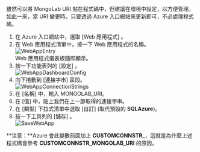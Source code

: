 雖然可以將 MongoLab URI 貼在程式碼中，但建議在環境中設定，以方便管理。 如此一來，當 URI 變更時，只要透過 Azure 入口網站來更新即可，不必處理程式碼。

1. 在 Azure 入口網站中，選取 [Web 應用程式] 。
2. 在 Web 應用程式清單中，按一下 Web 應用程式的名稱。  
   ![WebAppEntry][entry-website]  
   Web 應用程式儀表板隨即顯示。
3. 按一下功能表列的 [設定]  。  
   ![WebAppDashboardConfig][focus-mongolab-websitedashboard-config]
4. 向下捲動到 [連接字串] 區段。  
   ![WebAppConnectionStrings][focus-mongolab-websiteconnectionstring]
5. 在 [名稱] 中，輸入 MONGOLAB_URI。
6. 在 [值] 中，貼上我們在上一節取得的連接字串。
7. 在 [類型] 下拉式清單中選取 [自訂] (取代預設的 **SQLAzure**)。
8. 按一下工具列的 [儲存]  。  
   ![SaveWebApp][button-website-save]

**注意：**Azure 會此變數前面加上 **CUSTOMCONNSTR\_**，這就是為什麼上述程式碼會參考 **CUSTOMCONNSTR\_MONGOLAB_URI** 的原因。

[entry-website]: ./media/howto-save-connectioninfo-mongolab/entry-website.png
[focus-mongolab-websitedashboard-config]: ./media/howto-save-connectioninfo-mongolab/focus-mongolab-websitedashboard-config.png
[focus-mongolab-websiteconnectionstring]: ./media/howto-save-connectioninfo-mongolab/focus-mongolab-websiteconnectionstring.png
[button-website-save]: ./media/howto-save-connectioninfo-mongolab/button-website-save.png


<!--HONumber=Jan17_HO3-->


